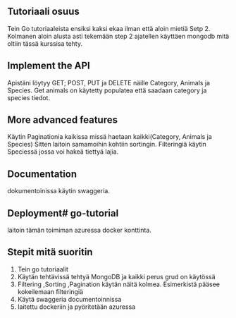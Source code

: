 ## Tutoriaali osuus
Tein Go tutoriaaleista ensiksi kaksi ekaa ilman että aloin mietiä Setp 2. Kolmanen aloin alusta asti tekemään step 2 ajatellen käyttäen mongodb mitä oltiin tässä kurssisa tehty.

## Implement the API
Apistäni löytyy GET; POST, PUT ja DELETE näille Category, Animals ja Species.
Get animals on käytetty populatea että saadaan category ja species tiedot.

## More advanced features
Käytin Paginationia kaikissa missä haetaan kaikki(Category, Animals ja Species)
Sitten laitoin samamoihin kohtiin sortingin.
Filteringiä käytin Speciessä jossa voi hakeä tiettyä lajia.


## Documentation
dokumentoinissa käytin swaggeria.

## Deployment# go-tutorial
laitoin tämän toimiman azuressa docker konttinta.


## Stepit mitä suoritin

1. Tein go tutoriaalit
2. Käytän tehtävissä tehtyä MongoDB ja kaikki perus grud on käytössä
3. Filtering ,Sorting ,Pagination käytän näitä kolmea. Esimerkistä pääsee kokeilemaan filteringiä
4. Käytä swaggeria documentoinnissa
5. laitettu dockeriin ja pyöritetään azuressa